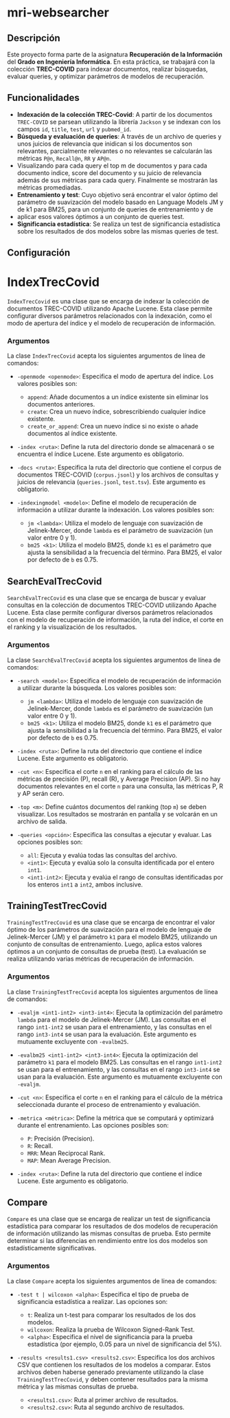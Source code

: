 # mri-websearcher

## Descripción

Este proyecto forma parte de la asignatura **Recuperación de la Información** del **Grado en Ingeniería Informática**. En esta práctica, se trabajará con la colección **TREC-COVID** para indexar documentos, 
realizar búsquedas, evaluar queries, y optimizar parámetros de modelos de recuperación.

## Funcionalidades

- **Indexación de la colección TREC-Covid**: A partir de los documentos `TREC-COVID` se parsean utilizando la librería `Jackson` y se indexan con los campos `id`, `title`, `test`, `url` y `pubmed_id`.
- **Búsqueda y evaluación de queries**: A través de un archivo de queries y unos juicios de relevancia que inidican si los documentos son relevantes, parcialmente relevantes o no relevantes se calcularán las métricas `P@n`, `Recall@n`, `RR` y `AP@n`.
- Visualizando para cada query el top m de documentos y para cada documento indice, score del documento y su juicio de relevancia además de sus métricas para cada query. Finalmente se mostrarán las métricas promediadas.
- **Entrenamiento y test**: Cuyo objetivo será encontrar el valor óptimo del parámetro de suavización del modelo basado en Language Models JM y de k1 para BM25, para un conjunto de queries de entrenamiento y de
- aplicar esos valores óptimos a un conjunto de queries test.
- **Significancia estadística**: Se realiza un test de significancia estadística sobre los resultados de dos modelos sobre las mismas queries de test.

## Configuración 

# IndexTrecCovid

`IndexTrecCovid` es una clase que se encarga de indexar la colección de documentos TREC-COVID utilizando Apache Lucene. Esta clase permite configurar diversos parámetros relacionados con la indexación, como el modo de apertura del índice y el modelo de recuperación de información.

### Argumentos

La clase `IndexTrecCovid` acepta los siguientes argumentos de línea de comandos:

- `-openmode <openmode>`: Especifica el modo de apertura del índice. Los valores posibles son:
  - `append`: Añade documentos a un índice existente sin eliminar los documentos anteriores.
  - `create`: Crea un nuevo índice, sobrescribiendo cualquier índice existente.
  - `create_or_append`: Crea un nuevo índice si no existe o añade documentos al índice existente.

- `-index <ruta>`: Define la ruta del directorio donde se almacenará o se encuentra el índice Lucene. Este argumento es obligatorio.

- `-docs <ruta>`: Especifica la ruta del directorio que contiene el corpus de documentos TREC-COVID (`corpus.jsonl`) y los archivos de consultas y juicios de relevancia (`queries.jsonl`, `test.tsv`). Este argumento es obligatorio.

- `-indexingmodel <modelo>`: Define el modelo de recuperación de información a utilizar durante la indexación. Los valores posibles son:
  - `jm <lambda>`: Utiliza el modelo de lenguaje con suavización de Jelinek-Mercer, donde `lambda` es el parámetro de suavización (un valor entre 0 y 1).
  - `bm25 <k1>`: Utiliza el modelo BM25, donde `k1` es el parámetro que ajusta la sensibilidad a la frecuencia del término. Para BM25, el valor por defecto de `b` es 0.75.

## SearchEvalTrecCovid

`SearchEvalTrecCovid` es una clase que se encarga de buscar y evaluar consultas en la colección de documentos TREC-COVID utilizando Apache Lucene. Esta clase permite configurar diversos parámetros relacionados con el modelo de recuperación de información, la ruta del índice, el corte en el ranking y la visualización de los resultados.

### Argumentos

La clase `SearchEvalTrecCovid` acepta los siguientes argumentos de línea de comandos:

- `-search <modelo>`: Especifica el modelo de recuperación de información a utilizar durante la búsqueda. Los valores posibles son:
  - `jm <lambda>`: Utiliza el modelo de lenguaje con suavización de Jelinek-Mercer, donde `lambda` es el parámetro de suavización (un valor entre 0 y 1).
  - `bm25 <k1>`: Utiliza el modelo BM25, donde `k1` es el parámetro que ajusta la sensibilidad a la frecuencia del término. Para BM25, el valor por defecto de `b` es 0.75.

- `-index <ruta>`: Define la ruta del directorio que contiene el índice Lucene. Este argumento es obligatorio.

- `-cut <n>`: Especifica el corte `n` en el ranking para el cálculo de las métricas de precisión (P), recall (R), y Average Precision (AP). Si no hay documentos relevantes en el corte `n` para una consulta, las métricas P, R y AP serán cero.

- `-top <m>`: Define cuántos documentos del ranking (top `m`) se deben visualizar. Los resultados se mostrarán en pantalla y se volcarán en un archivo de salida.

- `-queries <opción>`: Especifica las consultas a ejecutar y evaluar. Las opciones posibles son:
  - `all`: Ejecuta y evalúa todas las consultas del archivo.
  - `<int1>`: Ejecuta y evalúa solo la consulta identificada por el entero `int1`.
  - `<int1-int2>`: Ejecuta y evalúa el rango de consultas identificadas por los enteros `int1` a `int2`, ambos inclusive.

## TrainingTestTrecCovid

`TrainingTestTrecCovid` es una clase que se encarga de encontrar el valor óptimo de los parámetros de suavización para el modelo de lenguaje de Jelinek-Mercer (JM) y el parámetro `k1` para el modelo BM25, utilizando un conjunto de consultas de entrenamiento. Luego, aplica estos valores óptimos a un conjunto de consultas de prueba (test). La evaluación se realiza utilizando varias métricas de recuperación de información.

### Argumentos

La clase `TrainingTestTrecCovid` acepta los siguientes argumentos de línea de comandos:

- `-evaljm <int1-int2> <int3-int4>`: Ejecuta la optimización del parámetro `lambda` para el modelo de Jelinek-Mercer (JM). Las consultas en el rango `int1-int2` se usan para el entrenamiento, y las consultas en el rango `int3-int4` se usan para la evaluación. Este argumento es mutuamente excluyente con `-evalbm25`.

- `-evalbm25 <int1-int2> <int3-int4>`: Ejecuta la optimización del parámetro `k1` para el modelo BM25. Las consultas en el rango `int1-int2` se usan para el entrenamiento, y las consultas en el rango `int3-int4` se usan para la evaluación. Este argumento es mutuamente excluyente con `-evaljm`.

- `-cut <n>`: Especifica el corte `n` en el ranking para el cálculo de la métrica seleccionada durante el proceso de entrenamiento y evaluación.

- `-metrica <métrica>`: Define la métrica que se computará y optimizará durante el entrenamiento. Las opciones posibles son:
  - `P`: Precisión (Precision).
  - `R`: Recall.
  - `MRR`: Mean Reciprocal Rank.
  - `MAP`: Mean Average Precision.

- `-index <ruta>`: Define la ruta del directorio que contiene el índice Lucene. Este argumento es obligatorio.

## Compare

`Compare` es una clase que se encarga de realizar un test de significancia estadística para comparar los resultados de dos modelos de recuperación de información utilizando las mismas consultas de prueba. Esto permite determinar si las diferencias en rendimiento entre los dos modelos son estadísticamente significativas.

### Argumentos

La clase `Compare` acepta los siguientes argumentos de línea de comandos:

- `-test t | wilcoxon <alpha>`: Especifica el tipo de prueba de significancia estadística a realizar. Las opciones son:
  - `t`: Realiza un t-test para comparar los resultados de los dos modelos.
  - `wilcoxon`: Realiza la prueba de Wilcoxon Signed-Rank Test.
  - `<alpha>`: Especifica el nivel de significancia para la prueba estadística (por ejemplo, 0.05 para un nivel de significancia del 5%).

- `-results <results1.csv> <results2.csv>`: Especifica los dos archivos CSV que contienen los resultados de los modelos a comparar. Estos archivos deben haberse generado previamente utilizando la clase `TrainingTestTrecCovid`, y deben contener resultados para la misma métrica y las mismas consultas de prueba.
  - `<results1.csv>`: Ruta al primer archivo de resultados.
  - `<results2.csv>`: Ruta al segundo archivo de resultados.
